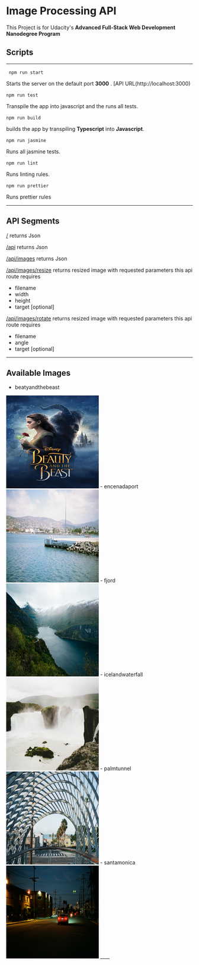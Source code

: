 # Image Processing API
This Project is  for Udacity's
**Advanced Full-Stack Web Development Nanodegree Program**

## Scripts
___
     npm run start
Starts the server on the default port **3000** . [API URL(http://localhost:3000)
    
    npm run test
Transpile the app into javascript and the runs all tests.
    
    npm run build
 builds the app by transpiling     **Typescript** into **Javascript**.
    
    npm run jasmine    
 Runs all jasmine tests.
    
    npm run lint     
Runs linting rules.
    
    npm run prettier
Runs prettier rules
___
## API Segments
[/](http://localhost:3000/)
    returns Json

[/api](http://localhost:3000/api/)
    returns Json

[/api/images](http://localhost:3000/api/images/)
    returns Json

[/api/images/resize](http://localhost:3000/api/images/resize?filename=beautyandthebeast&width=200&height=500)
    returns resized image with requested parameters 
    this api route requires 
   - filename
   - width
   - height
   - target [optional] 
  
[/api/images/rotate](http://localhost:3000/api/images/rotate?filename=beautyandthebeast&angle=45)
    returns resized image with requested parameters 
    this api route requires 
   - filename
   - angle
   - target [optional] 
  
____
## Available Images

- beatyandthebeast
<img src="assets/images/beautyandthebeast.jpg" width="250" height="250"/>
- encenadaport
<img src="assets/images/encenadaport.jpg" width="250" height="250"/>
- fjord
<img src="assets/images/fjord.jpg" width="250" height="250"/>
- icelandwaterfall
<img src="assets/images/icelandwaterfall.jpg" width="250" height="250"/>
- palmtunnel
<img src="assets/images/palmtunnel.jpg" width="250" height="250"/>
- santamonica
<img src="assets/images/santamonica.jpg" width="250" height="250"/>
____